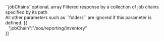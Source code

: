 <tr><td>``jobChains``</td><td>optional, array</td>
<td>Filtered response by a collection of job chains specified by its path<br/>
All other parameters such as ``folders`` are ignored if this parameter is defined.</td>
<td> [{
  <div style="padding-left:10px;">"jobChain":"/sos/reporting/Inventory"</div>
  }]</td>
<td></td></tr>
